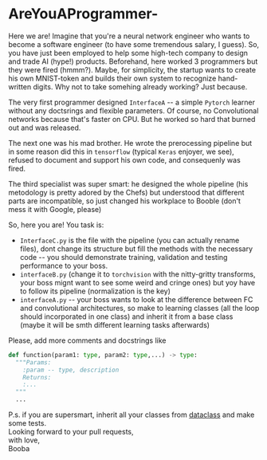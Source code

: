 # AreYouAProgrammer-
Here we are! Imagine that you're a neural network engineer who wants to become a software engineer (to have some tremendous salary, I guess).
So, you have just been employed to help some high-tech company to design and trade AI (hype!) products. Beforehand, here worked 3 programmers but they were fired (hmmm?).
Maybe, for simplicity, the startup wants to create his own MNIST-token and builds their own system to recognize hand-written digits. Why not to take somehing already working? Just because.

The very first programmer designed `InterfaceA` -- a simple `Pytorch` learner without any doctsrings and flexible parameters. Of course, no Convolutional networks because that's faster on CPU. But he worked so hard that burned out and was released.

The next one was his mad brother. He wrote the prerocessing pipeline but in some reason did this in `tensorflow` (typical `Keras` enjoyer, we see), refused to document and support his own code, and consequenly was fired.

The third specialist was super smart: he designed the whole pipeline (his metodology is pretty adored by the Chefs) but understood that different parts are incompatible, so just changed his workplace to Booble (don't mess it with Google, please)

So, here you are!
You task is:
* `InterfaceC.py` is the file with the pipeline (you can actually rename files), dont change its structure but fill the methods with the necessary code -- you should demonstrate training, validation and testing performance to your boss.
* `interfaceB.py` (change it to `torchvision` with the nitty-gritty transforms, your boss mignt want to see some weird and cringe ones) but yoy have to follow its pipeline (normalization is the key)
* `interfaceA.py` -- your boss wants to look at the difference between FC and convolutional architectures, so make to learning classes (all the loop should incorporated in one class) and inherit it from a base class (maybe it will be smth different learning tasks afterwards)

Please, add more comments and docstrings like
```Python
def function(param1: type, param2: type,...) -> type:
  """Params:
    :param -- type, description
    Returns:
    :...
  """
  ...
```
P.s. if you are supersmart, inherit all your classes from [dataclass](https://docs.python.org/3/library/dataclasses.html) and make some tests.\
Looking forward to your pull requests,\
with love,\
Booba
